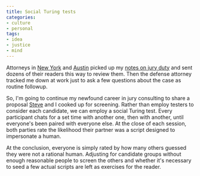 ```yaml
---
title: Social Turing tests
categories:
- culture
- personal
tags:
- idea
- justice
- mind
---
```


Attorneys in [New York][1] and [Austin][2] picked up my [notes on jury duty][3] and sent dozens of their readers this way to review them.  Then the defense attorney tracked me down at work just to ask a few questions about the case as routine followup.

So, I'm going to continue my newfound career in jury consulting to share a proposal [Steve][4] and I cooked up for screening.  Rather than employ testers to consider each candidate, we can employ a social Turing test.  Every participant chats for a set time with another one, then with another, until everyone's been paired with everyone else.  At the close of each session, both parties rate the likelihood their partner was a script designed to impersonate a human.

At the conclusion, everyone is simply rated by how many others guessed they were not a rational human.  Adjusting for candidate groups without enough reasonable people to screen the others and whether it's necessary to seed a few actual scripts are left as exercises for the reader.

   [1]: http://blog.bluestonelawfirm.com/
   [2]: http://blog.austindefense.com/
   [3]: /2006/09/25/juror-842.html
   [4]: http://www.codejitsu.com/

